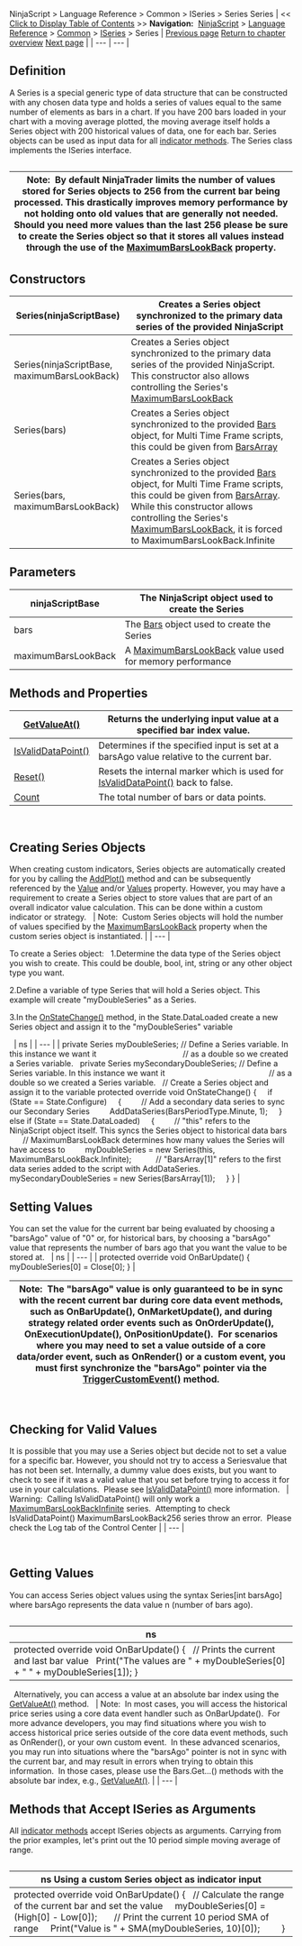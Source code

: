 ﻿
NinjaScript > Language Reference > Common > ISeries<T> > Series<T>
Series<T>
| << [Click to Display Table of Contents](seriest.md) >> **Navigation:**     [NinjaScript](ninjascript.md) > [Language Reference](language_reference_wip.md) > [Common](common.md) > [ISeries<T>](iseriest.md) > Series<T> | [Previous page](iseriest.md) [Return to chapter overview](iseriest.md) [Next page](reset.md) |
| --- | --- |
## Definition
A Series<T> is a special generic type of data structure that can be constructed with any chosen data type and holds a series of values equal to the same number of elements as bars in a chart. If you have 200 bars loaded in your chart with a moving average plotted, the moving average itself holds a Series<double> object with 200 historical values of data, one for each bar. Series<double> objects can be used as input data for all [indicator methods](indicators.md). The Series<T> class implements the ISeries<T> interface.
## 
| Note:  By default NinjaTrader limits the number of values stored for Series<T> objects to 256 from the current bar being processed. This drastically improves memory performance by not holding onto old values that are generally not needed. Should you need more values than the last 256 please be sure to create the Series<T> object so that it stores all values instead through the use of the [MaximumBarsLookBack](maximumbarslookback.md) property. |
| --- |

## 
## Constructors
| Series<T>(ninjaScriptBase) | Creates a Series<T> object synchronized to the primary data series of the provided NinjaScript |
| --- | --- |
| Series<T>(ninjaScriptBase, maximumBarsLookBack) | Creates a Series<T> object synchronized to the primary data series of the provided NinjaScript. This constructor also allows controlling the Series<T>'s [MaximumBarsLookBack](maximumbarslookback.md) |
| Series<T>(bars) | Creates a Series<T> object synchronized to the provided [Bars](bars.md) object, for Multi Time Frame scripts, this could be given from [BarsArray](barsarray.md) |
| Series<T>(bars, maximumBarsLookBack) | Creates a Series<T> object synchronized to the provided [Bars](bars.md) object, for Multi Time Frame scripts, this could be given from [BarsArray](barsarray.md). While this constructor allows controlling the Series<T>'s [MaximumBarsLookBack](maximumbarslookback.md), it is forced to MaximumBarsLookBack.Infinite |

## 
## 
## Parameters
| ninjaScriptBase | The NinjaScript object used to create the Series |
| --- | --- |
| bars | The [Bars](bars.md) object used to create the Series |
| maximumBarsLookBack | A [MaximumBarsLookBack](maximumbarslookback.md) value used for memory performance |

## 
## Methods and Properties
| [GetValueAt()](getvalueat.md) | Returns the underlying input value at a specified bar index value. |
| --- | --- |
| [IsValidDataPoint()](isvaliddatapoint.md) | Determines if the specified input is set at a barsAgo value relative to the current bar. |
| [Reset()](reset.md) | Resets the internal marker which is used for [IsValidDataPoint()](isvaliddatapoint.md) back to false. |
| [Count](count.md) | The total number of bars or data points. |

 
## 
## Creating Series<T> Objects
When creating custom indicators, Series<double> objects are automatically created for you by calling the [AddPlot()](addplot.md) method and can be subsequently referenced by the [Value](value.md) and/or [Values](values.md) property. However, you may have a requirement to create a Series<T> object to store values that are part of an overall indicator value calculation. This can be done within a custom indicator or strategy. 
 
| Note:  Custom Series<T> objects will hold the number of values specified by the [MaximumBarsLookBack](maximumbarslookback.md) property when the custom series object is instantiated. |
| --- |

To create a Series<T> object:
 
1.Determine the data type of the Series<T> object you wish to create. This could be double, bool, int, string or any other object type you want.

2.Define a variable of type Series<T> that will hold a Series<T> object. This example will create "myDoubleSeries" as a Series<double>.

3.In the [OnStateChange()](onstatechange.md) method, in the State.DataLoaded create a new Series<T> object and assign it to the "myDoubleSeries" variable

 
| ns |
| --- |
| private Series<double> myDoubleSeries; // Define a Series<T> variable. In this instance we want it                                        // as a double so we created a Series<double> variable.   private Series<double> mySecondaryDoubleSeries; // Define a Series<T> variable. In this instance we want it                                                // as a double so we created a Series<double> variable.   // Create a Series object and assign it to the variable protected override void OnStateChange()  {      if (State == State.Configure)      {          // Add a secondary data series to sync our Secondary Series<double>          AddDataSeries(BarsPeriodType.Minute, 1);      }      else if (State == State.DataLoaded)      {          // "this" refers to the NinjaScript object itself. This syncs the Series object to historical data bars          // MaximumBarsLookBack determines how many values the Series<double> will have access to          myDoubleSeries = new Series<double>(this, MaximumBarsLookBack.Infinite);            // "BarsArray[1]" refers to the first data series added to the script with AddDataSeries.          mySecondaryDoubleSeries = new Series<double>(BarsArray[1]);      } } |

## Setting Values
You can set the value for the current bar being evaluated by choosing a "barsAgo" value of "0" or, for historical bars, by choosing a "barsAgo" value that represents the number of bars ago that you want the value to be stored at.
 
| ns |
| --- |
| protected override void OnBarUpdate() {      myDoubleSeries[0] = Close[0]; } |

| Note:  The "barsAgo" value is only guaranteed to be in sync with the recent current bar during core data event methods, such as OnBarUpdate(), OnMarketUpdate(), and during strategy related order events such as OnOrderUpdate(), OnExecutionUpdate(), OnPositionUpdate().  For scenarios where you may need to set a value outside of a core data/order event, such as OnRender() or a custom event, you must first synchronize the "barsAgo" pointer via the [TriggerCustomEvent()](triggercustomevent.md) method. |
| --- |

 
## 
## Checking for Valid Values
It is possible that you may use a Series<T> object but decide not to set a value for a specific bar. However, you should not try to access a Series<T>value that has not been set. Internally, a dummy value does exists, but you want to check to see if it was a valid value that you set before trying to access it for use in your calculations.  Please see [IsValidDataPoint()](isvaliddatapoint.md) more information.
 
| Warning:  Calling IsValidDataPoint() will only work a [MaximumBarsLookBackInfinite](maximumbarslookback.md) series.  Attempting to check IsValidDataPoint() MaximumBarsLookBack256 series throw an error.  Please check the Log tab of the Control Center |
| --- |

 
## 
## Getting Values
You can access Series<T> object values using the syntax Series<T>[int barsAgo] where barsAgo represents the data value n (number of bars ago).
## 
| ns |
| --- |
| protected override void OnBarUpdate() {    // Prints the current and last bar value    Print("The values are " + myDoubleSeries[0] + " " + myDoubleSeries[1]); } |

 
Alternatively, you can access a value at an absolute bar index using the [GetValueAt()](getvalueat.md) method.
 
| Note:  In most cases, you will access the historical price series using a core data event handler such as OnBarUpdate().  For more advance developers, you may find situations where you wish to access historical price series outside of the core data event methods, such as OnRender(), or your own custom event.  In these advanced scenarios, you may run into situations where the "barsAgo" pointer is not in sync with the current bar, and may result in errors when trying to obtain this information.  In those cases, please use the Bars.Get...() methods with the absolute bar index, e.g., [GetValueAt()](getvalueat.md). |
| --- |

## Methods that Accept ISeries<T> as Arguments
All [indicator methods](indicators.md) accept ISeries<double> objects as arguments. Carrying from the prior examples, let's print out the 10 period simple moving average of range.
## 
| ns Using a custom Series object as indicator input |
| --- |
| protected override void OnBarUpdate() {    // Calculate the range of the current bar and set the value      myDoubleSeries[0] = (High[0] - Low[0]);        // Print the current 10 period SMA of range      Print("Value is " + SMA(myDoubleSeries, 10)[0]);          } |
